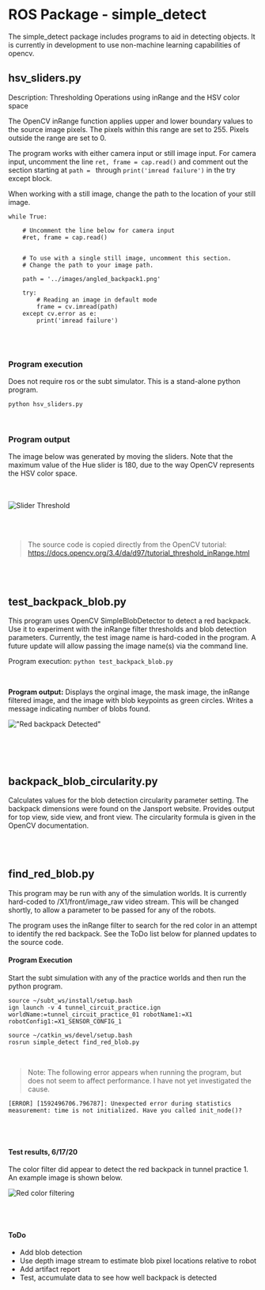 # ROS Package - simple_detect

The simple_detect package includes programs to aid in detecting objects. It is currently in development to use non-machine learning capabilities of opencv.



## hsv_sliders.py

Description: Thresholding Operations using inRange and the HSV color space

The OpenCV inRange function applies upper and lower boundary values to the source image pixels. The pixels within this range are set to 255. Pixels outside the range are set to 0.

The program works with either camera input or still image input. For camera input, uncomment the line `ret, frame = cap.read()` and comment out the section starting at `path = ` through `print('imread failure')` in the try except block.

When working with a still image, change the path to the location of your still image.

```
while True:

    # Uncomment the line below for camera input
    #ret, frame = cap.read()
    
    
    # To use with a single still image, uncomment this section.
    # Change the path to your image path.
    
    path = '../images/angled_backpack1.png'

    try:
        # Reading an image in default mode 
        frame = cv.imread(path)
    except cv.error as e:
        print('imread failure') 
```

<br><br>

### Program execution

Does not require ros or the subt simulator. This is a stand-alone python program.


```python hsv_sliders.py```

<br>


### Program output

The image below was generated by moving the sliders. Note that the maximum value of the Hue slider is 180, due to the way OpenCV represents the HSV color space.<br><br><br>

![Slider Threshold](./images/hsv_sliders1.png "inRange results")

<br>
<br>

> The source code is copied directly from the OpenCV tutorial: https://docs.opencv.org/3.4/da/d97/tutorial_threshold_inRange.html 


<br>
<br>


## test_backpack_blob.py

This program uses OpenCV SimpleBlobDetector to detect a red backpack. Use it to experiment with the inRange filter thresholds and blob detection parameters. Currently, the test image name is hard-coded in the program. A future update will allow passing the image name(s) via the command line.

Program execution: `python test_backpack_blob.py`

<br>

**Program output:** Displays the orginal image, the mask image, the inRange filtered image, and the image with blob keypoints as green circles. Writes a message indicating number of blobs found. 

!["Red backpack Detected"](./images/test_blob_detect_output.png "red backpack detected")

<br><br><br>

## backpack_blob_circularity.py

Calculates values for the blob detection circularity parameter setting. The backpack dimensions were found on the Jansport website. Provides output for top view, side view, and front view. The circularity formula is given in the OpenCV documentation.


<br><br>

## find_red_blob.py

This program may be run with any of the simulation worlds. It is currently hard-coded to /X1/front/image_raw video stream. This will be changed shortly, to allow a parameter to be passed for any of the robots.

The program uses the inRange filter to search for the red color in an attempt to identify the red backpack. See the ToDo list below for planned updates to the source code.

#### Program Execution

Start the subt simulation with any of the practice worlds and then run the python program.

```
source ~/subt_ws/install/setup.bash
ign launch -v 4 tunnel_circuit_practice.ign worldName:=tunnel_circuit_practice_01 robotName1:=X1 robotConfig1:=X1_SENSOR_CONFIG_1
```

```
source ~/catkin_ws/devel/setup.bash
rosrun simple_detect find_red_blob.py
```

<br>

> Note: The following error appears when running the program, but does not seem to affect performance. I have not yet investigated the cause.

```
[ERROR] [1592496706.796787]: Unexpected error during statistics measurement: time is not initialized. Have you called init_node()?
```
<br><br>

#### Test results, 6/17/20

The color filter did appear to detect the red backpack in tunnel practice 1. An example image is shown below. 

![Red color filtering](./images/tunnel_practice_1/Screenshotfrom2020-06-17_18-09-44.png "red color filtering results")

<br><br>

#### ToDo
- Add blob detection
- Use depth image stream to estimate blob pixel locations relative to robot
- Add artifact report
- Test, accumulate data to see how well backpack is detected